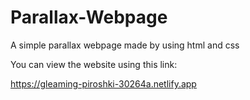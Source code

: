 # Parallax-Webpage
A simple parallax webpage made by using html and css


You can view the website using this link:

https://gleaming-piroshki-30264a.netlify.app
